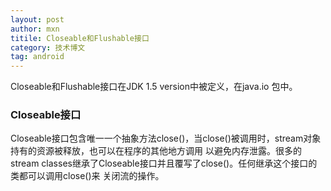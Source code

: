 ```yaml
---
layout: post
author: mxn
titile: Closeable和Flushable接口
category: 技术博文
tag: android
---
```


Closeable和Flushable接口在JDK 1.5 version中被定义，在java.io 包中。

### Closeable接口

Closeable接口包含唯一一个抽象方法close()，当close()被调用时，stream对象持有的资源被释放，也可以在程序的其他地方调用
以避免内存泄露。很多的stream classes继承了Closeable接口并且覆写了close()。任何继承这个接口的类都可以调用close()来
关闭流的操作。